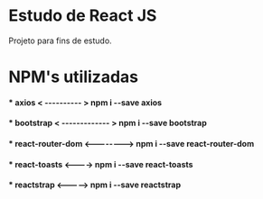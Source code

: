 # Estudo de React JS

Projeto para fins de estudo.

# NPM's utilizadas
#### * axios       < ---------- > npm i --save axios 
#### * bootstrap   < ------------- >  npm i --save bootstrap
#### * react-router-dom <--------> npm i --save react-router-dom
#### * react-toasts <----> npm i --save react-toasts
#### * reactstrap  <-----> npm i --save reactstrap


